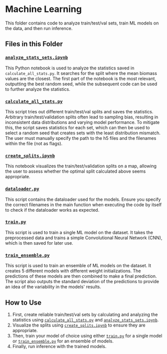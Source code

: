 # Machine Learning

This folder contains code to analyze train/test/val sets, train ML models on the data, and then run inference.

## Files in this Folder

### [`analyze_stats_sets.ipynb`](./analyze_stats_sets.ipynb)
This Python notebook is used to analyze the statistics saved in `calculate_all_stats.py`. It searches for the split where the mean biomass values are the closest. The first part of the notebook is the most relevant, outputting the best random seed, while the subsequent code can be used to further analyze the statistics.

### [`calculate_all_stats.py`](./calculate_all_stats.py)
This script tries out different train/test/val splits and saves the statistics. Arbitrary train/test/validation splits often lead to sampling bias, resulting in inconsistent data distributions and varying model performance. To mitigate this, the script saves statistics for each set, which can then be used to select a random seed that creates sets with the least distribution mismatch. The user must manually specify the path to the h5 files and the filenames within the file (not as flags).

### [`create_splits.ipynb`](./create_splits.ipynb)
This notebook visualizes the train/test/validation splits on a map, allowing the user to assess whether the optimal split calculated above seems appropriate.

### [`dataloader.py`](./dataloader.py)
This script contains the dataloader used for the models. Ensure you specify the correct filenames in the main function when executing the code by itself to check if the dataloader works as expected.

### [`train.py`](./train.py)
This script is used to train a single ML model on the dataset. It takes the preprocessed data and trains a simple Convolutional Neural Network (CNN), which is then saved for later use.

### [`train_ensemble.py`](./train_ensemble.py)
This script is used to train an ensemble of ML models on the dataset. It creates 5 different models with different weight initializations. The predictions of these models are then combined to make a final prediction. The script also outputs the standard deviation of the predictions to provide an idea of the variability in the models' results.

## How to Use

1. First, create reliable train/test/val sets by calculating and analyzing the statistics using [`calculate_all_stats.py`](./calculate_all_stats.py) and [`analyze_stats_sets.ipynb`](./analyze_stats_sets.ipynb). 
2. Visualize the splits using [`create_splits.ipynb`](./create_splits.ipynb) to ensure they are appropriate.
3. Then, train your model of choice using either [`train.py`](./train.py) for a single model or [`train_ensemble.py`](./train_ensemble.py) for an ensemble of models.
4. Finally, run inference with the trained models.
